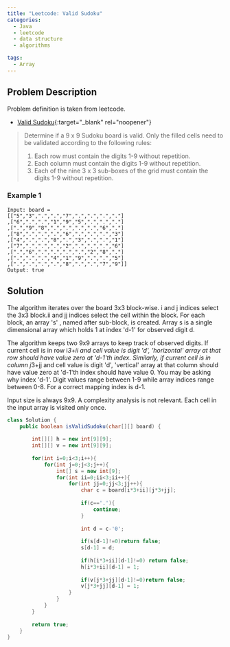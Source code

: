 ```yaml
---
title: "Leetcode: Valid Sudoku"
categories:
  - Java
  - leetcode
  - data structure
  - algorithms

tags:
  - Array
---
```


## Problem Description

Problem definition is taken from leetcode. 
- [Valid Sudoku](https://leetcode.com/problems/valid-sudoku/ "Go to leetcode"){:target="_blank" rel="noopener"}

> Determine if a 9 x 9 Sudoku board is valid. Only the filled cells need to be validated according to the following rules:
> 1. Each row must contain the digits 1-9 without repetition.
> 2. Each column must contain the digits 1-9 without repetition.
> 3. Each of the nine 3 x 3 sub-boxes of the grid must contain the digits 1-9 without repetition.

### Example 1 
```
Input: board = 
[["5","3",".",".","7",".",".",".","."]
,["6",".",".","1","9","5",".",".","."]
,[".","9","8",".",".",".",".","6","."]
,["8",".",".",".","6",".",".",".","3"]
,["4",".",".","8",".","3",".",".","1"]
,["7",".",".",".","2",".",".",".","6"]
,[".","6",".",".",".",".","2","8","."]
,[".",".",".","4","1","9",".",".","5"]
,[".",".",".",".","8",".",".","7","9"]]
Output: true
```

## Solution

The algorithm iterates over the board 3x3 block-wise. i and j indices select the 3x3 block.ii and jj indices select the cell within the block. For each block, an array 's' , named after sub-block, is created. Array s is a single dimensional array which holds 1 at index 'd-1' for observed digit d.   

The algorithm keeps two 9x9 arrays to keep track of observed digits. If current cell is in row i*3+ii and cell value is digit 'd', 'horizontal' array at that row should have value zero at 'd-1'th index. Similarly, if current cell is in column j*3+jj and cell value is digit 'd', 'vertical' array at that column should have value zero at 'd-1'th index should have value 0.
You may be asking why index 'd-1'. Digit values range between 1-9 while array indices range between 0-8. For a correct mapping index is d-1.

Input size is always 9x9. A complexity analysis is not relevant. Each cell in the input array is visited only once. 

```java
class Solution {
    public boolean isValidSudoku(char[][] board) {
        
        int[][] h = new int[9][9];
        int[][] v = new int[9][9];
        
        for(int i=0;i<3;i++){
            for(int j=0;j<3;j++){
                int[] s = new int[9];
                for(int ii=0;ii<3;ii++){
                    for(int jj=0;jj<3;jj++){
                        char c = board[i*3+ii][j*3+jj];
                        
                        if(c=='.'){
                            continue;
                        }
                        
                        int d = c-'0';
                        
                        if(s[d-1]!=0)return false;
                        s[d-1] = d;
                        
                        if(h[i*3+ii][d-1]!=0) return false;
                        h[i*3+ii][d-1] = 1;
                        
                        if(v[j*3+jj][d-1]!=0)return false;
                        v[j*3+jj][d-1] = 1;
                    }
                }                              
            }
        }
        
        return true;
    }
}
```
